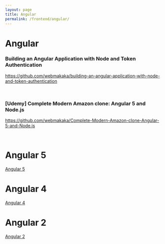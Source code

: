 ```yaml
---
layout: page
title: Angular
permalink: /frontend/angular/
---
```


# Angular


### Building an Angular Application with Node and Token Authentication  
https://github.com/webmakaka/building-an-angular-application-with-node-and-token-authentication

<br/>

### [Udemy] Complete Modern Amazon clone: Angular 5 and Node.js   
https://github.com/webmakaka/Complete-Modern-Amazon-clone-Angular-5-and-Node.js



<br/>

# Angular 5

[Angular 5](/frontend/angular/5/)


# Angular 4

[Angular 4](/frontend/angular/4/)


# Angular 2

[Angular 2](/frontend/angular/2/)
